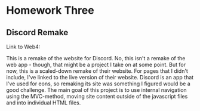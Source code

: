 # Homework Three

## Discord Remake

Link to Web4:

This is a remake of the website for Discord. No, this isn't a remake of the web app - though, that might be a project I take on at some point. But for now, this is a scaled-down remake of their website. For pages that I didn't include, I've linked to the live version of their website. Discord is an app that I've used for eons, so remaking its site was something I figured would be a good challenge. The main goal of this project is to use internal navigation using the MVC-method, moving site content outside of the javascript files and into individual HTML files.
